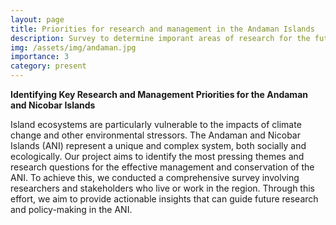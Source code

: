 ```yaml
---
layout: page
title: Priorities for research and management in the Andaman Islands 
description: Survey to determine imporant areas of research for the future of the ANI.
img: /assets/img/andaman.jpg
importance: 3
category: present
---
```


**Identifying Key Research and Management Priorities for the Andaman and Nicobar Islands**

Island ecosystems are particularly vulnerable to the impacts of climate change and other environmental stressors. The Andaman and Nicobar Islands (ANI) represent a unique and complex system, both socially and ecologically. Our project aims to identify the most pressing themes and research questions for the effective management and conservation of the ANI. To achieve this, we conducted a comprehensive survey involving researchers and stakeholders who live or work in the region. Through this effort, we aim to provide actionable insights that can guide future research and policy-making in the ANI.

